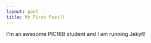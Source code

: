 ```yaml
---
layout: post
title: My First Post!! 
---
```


I'm an awesome PIC16B student and I am running Jekyll! 
